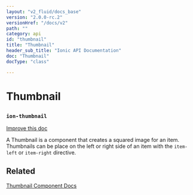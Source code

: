```yaml
---
layout: "v2_fluid/docs_base"
version: "2.0.0-rc.2"
versionHref: "/docs/v2"
path: ""
category: api
id: "thumbnail"
title: "Thumbnail"
header_sub_title: "Ionic API Documentation"
doc: "Thumbnail"
docType: "class"

---
```










<h1 class="api-title">
<a class="anchor" name="thumbnail" href="#thumbnail"></a>

Thumbnail
<h3><code>ion-thumbnail</code></h3>






</h1>

<a class="improve-v2-docs" href="http://github.com/driftyco/ionic/edit/master//Users/briandennis/Ionic/ionic/src/components/thumbnail/thumbnail.ts#L0">
Improve this doc
</a>






<p>A Thumbnail is a component that creates a squared image for an item.
Thumbnails can be place on the left or right side of an item with the <code>item-left</code> or <code>item-right</code> directive.</p>




<!-- @usage tag -->


<!-- @property tags -->



<!-- instance methods on the class -->




<!-- related link -->

<h2><a class="anchor" name="related" href="#related"></a>Related</h2>

<a href='/docs/v2/components/#thumbnail-list'>Thumbnail Component Docs</a><!-- end content block -->


<!-- end body block -->

